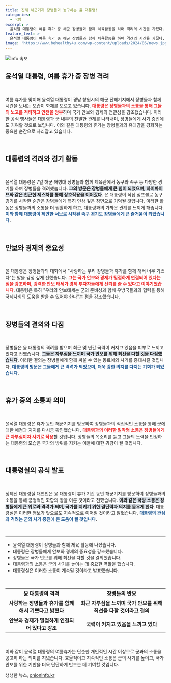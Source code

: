 ```yaml
---
title: 진해 해군기지 장병들과 농구하는 윤 대통령!
categories:
  - 국방
excerpt: >
  윤석열 대통령이 여름 휴가 중 해군 장병들과 함께 체육활동을 하며 격려의 시간을 가졌다. 강력한 국가 안보를 강조하며 자부심을 다짐한 장병들, 그 현장을 만나보세요!
feature_text: >
  윤석열 대통령이 여름 휴가 중 해군 장병들과 함께 체육활동을 하며 격려의 시간을 가졌다. 강력한 국가 안보를 강조하며 자부심을 다짐한 장병들, 그 현장을 만나보세요!
image: 'https://www.behealthy4u.com/wp-content/uploads/2024/06/news.jpg'
---
```


<p><img src="https://www.behealthy4u.com/wp-content/uploads/2024/06/news.jpg" alt="info 속보" /></p>

<h2 data-ke-size="size26">윤석열 대통령, 여름 휴가 중 장병 격려</h2>

<p data-ke-size="size16">&nbsp;</p> 

<p>여름 휴가를 맞이해 윤석열 대통령이 경남 창원시의 해군 진해기지에서 장병들과 함께 시간을 보내는 모습이 화제를 모으고 있습니다. <b><span style="color: #ee2323;">대통령은 장병들과의 소통을 통해 그들의 노고를 격려하고 안전을 당부</span></b>하며 국가 안보와 경제의 연관성을 강조했습니다. 이러한 공식 행사들은 대통령과 군 내부의 친밀한 관계를 나타내며, 장병들에게 사기 증진에도 기여할 것으로 보입니다. 이와 같은 대통령의 휴가는 장병들과의 유대감을 강화하는 중요한 순간으로 자리잡고 있습니다. </p>

<p data-ke-size="size16">&nbsp;</p>

<h2 data-ke-size="size26">대통령의 격려와 경기 활동</h2>

<p data-ke-size="size16">&nbsp;</p> 

<p>윤석열 대통령은 7일 해군·해병대 장병들과 함께 체육관에서 농구와 족구 등 다양한 경기를 하며 장병들을 격려했습니다. <b><span style="background-color: #21538527;">그의 방문은 장병들에게 큰 힘이 되었으며, 하이파이브와 같은 친근한 제스처를 통해 상호작용을 이어갔다</span></b>. 윤 대통령이 직접 점프볼로 농구 경기를 시작한 순간은 장병들에게 특히 인상 깊은 장면으로 기억될 것입니다. 이러한 활동은 장병들과의 소통을 더 원활하게 하고, 대통령과의 가까운 관계를 느끼게 해줍니다. <b><span style="color: #1a5490;">이와 함께 대통령이 제안한 서브로 시작된 족구 경기도 장병들에게 큰 즐거움이 되었습니다</span></b>.</p>

<p data-ke-size="size16">&nbsp;</p>

<h2 data-ke-size="size26">안보와 경제의 중요성</h2>

<p data-ke-size="size16">&nbsp;</p> 

<p>윤 대통령은 장병들과의 대화에서 "사랑하는 우리 장병들과 휴가를 함께 해서 너무 기쁘다"는 말을 감정 깊게 전했습니다. <b><span style="color: #ee2323;">그는 국가 안보와 경제가 밀접하게 연결되어 있다는 점을 강조하며, 강력한 안보 태세가 경제 투자자들에게 신뢰를 줄 수 있다고 이야기했습니다</span></b>. 대통령은 특히 "우리의 안보태세는 군의 준비성과 함께 우방국들과의 협력을 통해 국제사회의 도움을 받을 수 있어야 한다"는 점을 강조했습니다. </p>

<p data-ke-size="size16">&nbsp;</p> 

<h2 data-ke-size="size26">장병들의 결의와 다짐</h2>

<p data-ke-size="size16">&nbsp;</p> 

<p>장병들은 윤 대통령의 격려를 받으며 최근 몇 년간 국력이 커지고 있음을 피부로 느끼고 있다고 전했습니다. <b><span style="background-color: #21538527;">그들은 자부심을 느끼며 국가 안보를 위해 최선을 다할 것을 다짐했습니다</span></b>. 이러한 결의는 장병들에게 함께 싸울 수 있는 동료애와 사기를 증대시킬 것입니다. <b><span style="color: #1a5490;">대통령의 방문은 그들에게 큰 격려가 되었으며, 더욱 강한 의지를 다지는 기회가 되었습니다</span></b>.</p>

<p data-ke-size="size16">&nbsp;</p> 

<h2 data-ke-size="size26">휴가 중의 소통과 의미</h2>

<p data-ke-size="size16">&nbsp;</p> 

<p>윤석열 대통령은 휴가 동안 해군기지를 방문하여 장병들과의 직접적인 소통을 통해 군에 대한 애정과 지지를 다시금 확인했습니다. <b><span style="color: #ee2323;">대통령과의 이러한 밀착형 소통은 장병들에게 큰 자부심이자 사기로 작용</span></b>할 것입니다. 장병들의 목소리를 듣고 그들의 노력을 인정하는 대통령의 모습은 국가의 방위를 지키는 이들에 대한 귀감이 될 것입니다. </p>

<p data-ke-size="size16">&nbsp;</p> 

<h2 data-ke-size="size26">대통령실의 공식 발표</h2> 

<p data-ke-size="size16">&nbsp;</p> 

<p>정혜전 대통령실 대변인은 윤 대통령이 휴가 기간 동안 해군기지를 방문하여 장병들과의 소통을 통해 긍정적인 화합의 장을 이룬 것이라고 전했습니다. <b><span style="background-color: #21538527;">이와 같은 국방 소통은 장병들에게 큰 위로와 격려가 되며, 국가를 지키기 위한 결단력과 의지를 돋우게 한다</span></b>. 대통령실은 이러한 행보가 앞으로도 지속적으로 이어질 것이라고 밝혔습니다. <b><span style="color: #1a5490;">대통령의 관심과 격려는 군의 사기 증진에 큰 도움이 될 것입니다</span></b>.</p>

<p data-ke-size="size16">&nbsp;</p> 

<hr>

<ul>
<li>윤석열 대통령이 장병들과 함께 체육 활동에 나섰습니다.</li>
<li>대통령은 장병들에게 안보와 경제의 중요성을 강조했습니다.</li>
<li>장병들은 국가 안보를 위해 최선을 다할 것을 결의했습니다.</li>
<li>대통령과의 소통은 군의 사기를 높이는 데 중요한 역할을 했습니다.</li>
<li>대통령실은 이러한 소통이 계속될 것이라고 발표했습니다.</li>
</ul>

<p data-ke-size="size16">&nbsp;</p> 

<table style="width: 100%;">
<tr>
<td style="text-align: center; height: 17px;"><b>윤 대통령의 격려</b></td>
<td style="text-align: center; height: 17px;"><b>장병들의 반응</b></td>
</tr>
<tr>
<td style="text-align: center; height: 17px;"><b>사랑하는 장병들과 휴가를 함께 해서 기쁘다고 밝혔다</b></td>
<td style="text-align: center; height: 17px;"><b>최근 자부심을 느끼며 국가 안보를 위해 최선을 다할 것이라고 결의</b></td>
</tr>
<tr>
<td style="text-align: center; height: 17px;"><b>안보와 경제가 밀접하게 연결되어 있다고 강조</b></td>
<td style="text-align: center; height: 17px;"><b>국력이 커지고 있음을 느끼고 있다</b></td>
</tr>
</table>

<p data-ke-size="size16">&nbsp;</p> 

<p>이와 같이 윤석열 대통령의 여름휴가는 단순한 개인적인 시간 이상으로 군과의 소통을 공고히 하는 의미를 지녔습니다. 효율적이고 지속적인 소통은 군의 사기를 높이고, 국가 안보를 위한 기반을 더욱 단단하게 만드는 데 기여할 것입니다.</p>
생생한 뉴스, <a href="https://onioninfo.kr" rel="dofollow">onioninfo.kr</a>


